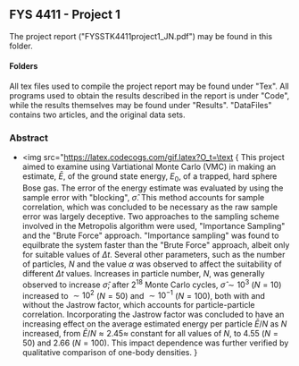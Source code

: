 ## FYS 4411 - Project 1
The project report ("FYSSTK4411project1_JN.pdf") may be found in this folder.
#### Folders
All tex files used to compile the project report may be found under "Tex".  All programs used to obtain the results described in the report is under "Code", while the results themselves may be found under "Results". "DataFiles" contains two articles, and the original data sets. 

### Abstract
- <img src="https://latex.codecogs.com/gif.latex?O_t=\text {
This project aimed to examine using Vartiational Monte Carlo (VMC) in making an estimate, $\bar E$, of the ground state energy, $E_0$, of a trapped, hard sphere Bose gas. The error of the energy estimate was evaluated by using the sample error with "blocking", $\hat \sigma$. This method accounts for sample correlation, which was concluded to be necessary as the raw sample error was largely deceptive. Two approaches to the sampling scheme involved in the Metropolis algorithm were used, "Importance Sampling" and the "Brute Force" approach. "Importance sampling" was found to equilbrate the system faster than the "Brute Force" approach, albeit only for suitable values of $\Delta t$. Several other parameters, such as the number of particles, $N$ and the value $\alpha$ was observed to affect the suitability of different $\Delta t$ values. Increases in particle number, $N$, was generally observed to increase $\hat \sigma$; after $2^{18}$ Monte Carlo cycles, $\hat \sigma \sim 10^3$ ($N=10$) increased to $\sim 10^2$ ($N=50$) and $\sim 10^{-1}$ ($N=100$), both with and without the Jastrow factor, which accounts for particle-particle correlation.  Incorporating the Jastrow factor was concluded to have an increasing effect on the average estimated energy per particle $\bar E /N$ as $N$ increased, from $\bar E/N\approx2.45\approx$ constant for all values of $N$, to $4.55$ ($N=50$) and $2.66$ ($N=100$). This impact dependence was further verified by qualitative comparison of one-body densities. 
}
